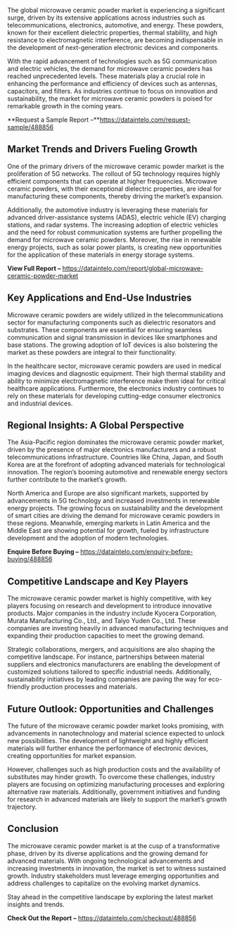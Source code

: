 The global microwave ceramic powder market is experiencing a significant surge, driven by its extensive applications across industries such as telecommunications, electronics, automotive, and energy. These powders, known for their excellent dielectric properties, thermal stability, and high resistance to electromagnetic interference, are becoming indispensable in the development of next-generation electronic devices and components.

With the rapid advancement of technologies such as 5G communication and electric vehicles, the demand for microwave ceramic powders has reached unprecedented levels. These materials play a crucial role in enhancing the performance and efficiency of devices such as antennas, capacitors, and filters. As industries continue to focus on innovation and sustainability, the market for microwave ceramic powders is poised for remarkable growth in the coming years.

**Request a Sample Report –**https://dataintelo.com/request-sample/488856

## Market Trends and Drivers Fueling Growth

One of the primary drivers of the microwave ceramic powder market is the proliferation of 5G networks. The rollout of 5G technology requires highly efficient components that can operate at higher frequencies. Microwave ceramic powders, with their exceptional dielectric properties, are ideal for manufacturing these components, thereby driving the market’s expansion.

Additionally, the automotive industry is leveraging these materials for advanced driver-assistance systems (ADAS), electric vehicle (EV) charging stations, and radar systems. The increasing adoption of electric vehicles and the need for robust communication systems are further propelling the demand for microwave ceramic powders. Moreover, the rise in renewable energy projects, such as solar power plants, is creating new opportunities for the application of these materials in energy storage systems.

**View Full Report –** https://dataintelo.com/report/global-microwave-ceramic-powder-market

## Key Applications and End-Use Industries

Microwave ceramic powders are widely utilized in the telecommunications sector for manufacturing components such as dielectric resonators and substrates. These components are essential for ensuring seamless communication and signal transmission in devices like smartphones and base stations. The growing adoption of IoT devices is also bolstering the market as these powders are integral to their functionality.

In the healthcare sector, microwave ceramic powders are used in medical imaging devices and diagnostic equipment. Their high thermal stability and ability to minimize electromagnetic interference make them ideal for critical healthcare applications. Furthermore, the electronics industry continues to rely on these materials for developing cutting-edge consumer electronics and industrial devices.

## Regional Insights: A Global Perspective

The Asia-Pacific region dominates the microwave ceramic powder market, driven by the presence of major electronics manufacturers and a robust telecommunications infrastructure. Countries like China, Japan, and South Korea are at the forefront of adopting advanced materials for technological innovation. The region’s booming automotive and renewable energy sectors further contribute to the market’s growth.

North America and Europe are also significant markets, supported by advancements in 5G technology and increased investments in renewable energy projects. The growing focus on sustainability and the development of smart cities are driving the demand for microwave ceramic powders in these regions. Meanwhile, emerging markets in Latin America and the Middle East are showing potential for growth, fueled by infrastructure development and the adoption of modern technologies.

**Enquire Before Buying –** https://dataintelo.com/enquiry-before-buying/488856

## Competitive Landscape and Key Players

The microwave ceramic powder market is highly competitive, with key players focusing on research and development to introduce innovative products. Major companies in the industry include Kyocera Corporation, Murata Manufacturing Co., Ltd., and Taiyo Yuden Co., Ltd. These companies are investing heavily in advanced manufacturing techniques and expanding their production capacities to meet the growing demand.

Strategic collaborations, mergers, and acquisitions are also shaping the competitive landscape. For instance, partnerships between material suppliers and electronics manufacturers are enabling the development of customized solutions tailored to specific industrial needs. Additionally, sustainability initiatives by leading companies are paving the way for eco-friendly production processes and materials.

## Future Outlook: Opportunities and Challenges

The future of the microwave ceramic powder market looks promising, with advancements in nanotechnology and material science expected to unlock new possibilities. The development of lightweight and highly efficient materials will further enhance the performance of electronic devices, creating opportunities for market expansion.

However, challenges such as high production costs and the availability of substitutes may hinder growth. To overcome these challenges, industry players are focusing on optimizing manufacturing processes and exploring alternative raw materials. Additionally, government initiatives and funding for research in advanced materials are likely to support the market’s growth trajectory.

## Conclusion

The microwave ceramic powder market is at the cusp of a transformative phase, driven by its diverse applications and the growing demand for advanced materials. With ongoing technological advancements and increasing investments in innovation, the market is set to witness sustained growth. Industry stakeholders must leverage emerging opportunities and address challenges to capitalize on the evolving market dynamics.

Stay ahead in the competitive landscape by exploring the latest market insights and trends.

**Check Out the Report –** https://dataintelo.com/checkout/488856
